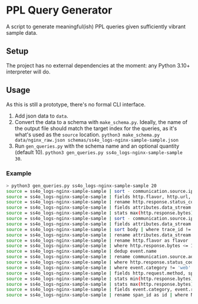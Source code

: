 # PPL Query Generator

A script to generate meaningful(ish) PPL queries given sufficiently vibrant sample data.

## Setup

The project has no external dependencies at the moment: any Python 3.10+ interpreter will do.

## Usage

As this is still a prototype, there's no formal CLI interface.

1. Add json data to `data`.
2. Convert the data to a schema with `make_schema.py`. Ideally, the name of the output file should
   match the target index for the queries, as it's what's used as the `source` location.
   `python3 make_schema.py data/nginx_raw.json schemas/ss4o_logs-nginx-sample-sample.json`
3. Run `gen_queries.py` with the schema name and an optional quantity (default 10).
   `python3 gen_queries.py ss4o_logs-nginx-sample-sample 30`.

### Example

```sh
> python3 gen_queries.py ss4o_logs-nginx-sample-sample 20
source = ss4o_logs-nginx-sample-sample | sort - communication.source.ip | rename trace_id as id | fields event.name, @timestamp, http.flavor, http.url | where http.flavor != '1.1' | rare @timestamp by event.name
source = ss4o_logs-nginx-sample-sample | fields http.flavor, http.url, communication.source.ip | sort communication.source.ip | rename http.url as url | dedup http.flavor
source = ss4o_logs-nginx-sample-sample | rename http.response.status_code as code | sort http.response.bytes
source = ss4o_logs-nginx-sample-sample | fields attributes.data_stream.dataset, @timestamp, event.name | rename event.name as name | where name = 'access' OR attributes.data_stream.dataset = 'nginx.access' XOR @timestamp = TIMESTAMP('2023-06-19 09:59:13') | sort - @timestamp | rare @timestamp
source = ss4o_logs-nginx-sample-sample | stats max(http.response.bytes), min(http.response.bytes), avg(http.response.bytes) by event.name
source = ss4o_logs-nginx-sample-sample | sort - communication.source.ip | rename attributes.data_stream.type as type | where event.domain = 'nginx.access' XOR @timestamp < TIMESTAMP('2023-06-19 09:59:12') | fields span_id | top 20 span_id
source = ss4o_logs-nginx-sample-sample | fields attributes.data_stream.namespace, event.type, event.result, event.name, event.category | rename attributes.data_stream.namespace as namespace | where event.type = 'access' OR event.result = 'success' | stats count() by event.result
source = ss4o_logs-nginx-sample-sample | sort body | where trace_id != '102981ABCD2901' OR http.response.bytes = 2895 XOR communication.source.ip LIKE '%69' | rename event.type as type | dedup attributes.data_stream.type
source = ss4o_logs-nginx-sample-sample | rename attributes.data_stream.dataset as dataset | sort http.response.bytes
source = ss4o_logs-nginx-sample-sample | rename http.flavor as flavor | dedup span_id
source = ss4o_logs-nginx-sample-sample | where http.response.bytes <= 1477 XOR @timestamp >= TIMESTAMP('2023-06-19 09:59:11') | fields span_id | rename span_id as id
source = ss4o_logs-nginx-sample-sample | dedup event.name
source = ss4o_logs-nginx-sample-sample | rename communication.source.address as address | sort @timestamp | rare trace_id by http.response.bytes
source = ss4o_logs-nginx-sample-sample | where http.response.status_code = '400' XOR span_id = 'abcdef1010' | top 5 observedTimestamp by attributes.data_stream.namespace
source = ss4o_logs-nginx-sample-sample | where event.category != 'web' AND attributes.data_stream.dataset = 'nginx.access' | fields communication.source.ip, observedTimestamp, event.category, http.response.status_code | head 20
source = ss4o_logs-nginx-sample-sample | fields http.request.method, span_id | top 20 span_id by http.request.method
source = ss4o_logs-nginx-sample-sample | stats min(http.response.bytes), avg(http.response.bytes)
source = ss4o_logs-nginx-sample-sample | stats max(http.response.bytes)
source = ss4o_logs-nginx-sample-sample | fields event.category, event.result, communication.source.ip, attributes.data_stream.type, event.name | rename event.name as name | where communication.source.ip < '111.51.133.169' | head
source = ss4o_logs-nginx-sample-sample | rename span_id as id | where NOT body > '202.179.32.148 - - [19/Jun/2023:16:59:05 +0000] "DELETE /array%20Horizontal.css HTTP/1.1" 200 949 "-" "Mozilla/5.0 (Macintosh; Intel Mac OS X 10_6_4 rv:5.0; en-US) AppleWebKit/532.32.4 (KHTML, like Gecko) Version/5.1 Safari/532.32.4"' XOR attributes.data_stream.namespace = 'production' | fields event.type, event.result, event.category | dedup event.category
```
